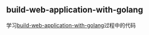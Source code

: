 ## build-web-application-with-golang
学习[build-web-application-with-golang](https://github.com/astaxie/build-web-application-with-golang)过程中的代码